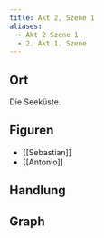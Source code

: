 ```yaml
---
title: Akt 2, Szene 1
aliases:
  - Akt 2 Szene 1
  - 2. Akt 1. Szene
---
```

## Ort
Die Seeküste.

## Figuren
- [[Sebastian]]
- [[Antonio]]

## Handlung

## Graph
<iframe id="graphiframe" width=100% height=550 style="border: 0"></iframe>

<script>
var iframe = document.getElementById('graphiframe');
iframe.src = 'https://catchears.github.io/was-ihr-wollt-graphs/act-2/act-2-scene-1-' + document.documentElement.getAttribute('saved-theme');
</script>
